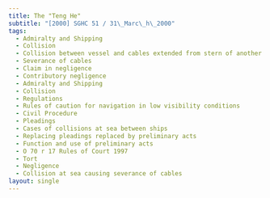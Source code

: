 ```yaml
---
title: The "Teng He"
subtitle: "[2000] SGHC 51 / 31\_Marc\_h\_2000"
tags:
  - Admiralty and Shipping
  - Collision
  - Collision between vessel and cables extended from stern of another ship
  - Severance of cables
  - Claim in negligence
  - Contributory negligence
  - Admiralty and Shipping
  - Collision
  - Regulations
  - Rules of caution for navigation in low visibility conditions
  - Civil Procedure
  - Pleadings
  - Cases of collisions at sea between ships
  - Replacing pleadings replaced by preliminary acts
  - Function and use of preliminary acts
  - O 70 r 17 Rules of Court 1997
  - Tort
  - Negligence
  - Collision at sea causing severance of cables
layout: single
---
```


